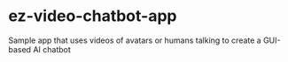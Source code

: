 # ez-video-chatbot-app
Sample app that uses videos of avatars or humans talking to create a GUI-based AI chatbot
